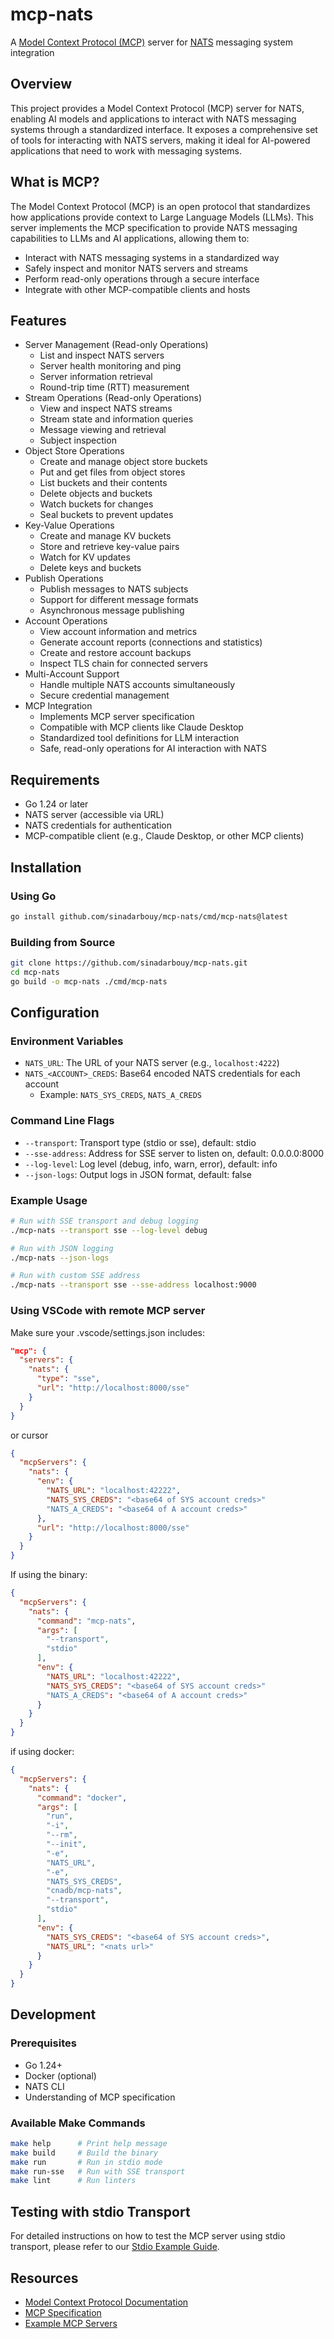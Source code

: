 # mcp-nats

A [Model Context Protocol (MCP)](https://modelcontextprotocol.io/) server for [NATS](https://nats.io/) messaging system integration

## Overview

This project provides a Model Context Protocol (MCP) server for NATS, enabling AI models and applications to interact with NATS messaging systems through a standardized interface. It exposes a comprehensive set of tools for interacting with NATS servers, making it ideal for AI-powered applications that need to work with messaging systems.

## What is MCP?

The Model Context Protocol (MCP) is an open protocol that standardizes how applications provide context to Large Language Models (LLMs). This server implements the MCP specification to provide NATS messaging capabilities to LLMs and AI applications, allowing them to:

- Interact with NATS messaging systems in a standardized way
- Safely inspect and monitor NATS servers and streams
- Perform read-only operations through a secure interface
- Integrate with other MCP-compatible clients and hosts

## Features
- Server Management (Read-only Operations)
  - List and inspect NATS servers
  - Server health monitoring and ping
  - Server information retrieval
  - Round-trip time (RTT) measurement
- Stream Operations (Read-only Operations)
  - View and inspect NATS streams
  - Stream state and information queries
  - Message viewing and retrieval
  - Subject inspection
- Object Store Operations
  - Create and manage object store buckets
  - Put and get files from object stores
  - List buckets and their contents
  - Delete objects and buckets
  - Watch buckets for changes
  - Seal buckets to prevent updates
- Key-Value Operations
  - Create and manage KV buckets
  - Store and retrieve key-value pairs
  - Watch for KV updates
  - Delete keys and buckets
- Publish Operations
  - Publish messages to NATS subjects
  - Support for different message formats
  - Asynchronous message publishing
- Account Operations
  - View account information and metrics
  - Generate account reports (connections and statistics)
  - Create and restore account backups
  - Inspect TLS chain for connected servers
- Multi-Account Support
  - Handle multiple NATS accounts simultaneously
  - Secure credential management
- MCP Integration
  - Implements MCP server specification
  - Compatible with MCP clients like Claude Desktop
  - Standardized tool definitions for LLM interaction
  - Safe, read-only operations for AI interaction with NATS

## Requirements
- Go 1.24 or later
- NATS server (accessible via URL)
- NATS credentials for authentication
- MCP-compatible client (e.g., Claude Desktop, or other MCP clients)

## Installation

### Using Go
```sh
go install github.com/sinadarbouy/mcp-nats/cmd/mcp-nats@latest
```

### Building from Source
```sh
git clone https://github.com/sinadarbouy/mcp-nats.git
cd mcp-nats
go build -o mcp-nats ./cmd/mcp-nats
```

## Configuration

### Environment Variables
- `NATS_URL`: The URL of your NATS server (e.g., `localhost:4222`)
- `NATS_<ACCOUNT>_CREDS`: Base64 encoded NATS credentials for each account
  - Example: `NATS_SYS_CREDS`, `NATS_A_CREDS`

### Command Line Flags
- `--transport`: Transport type (stdio or sse), default: stdio
- `--sse-address`: Address for SSE server to listen on, default: 0.0.0.0:8000
- `--log-level`: Log level (debug, info, warn, error), default: info
- `--json-logs`: Output logs in JSON format, default: false

### Example Usage
```sh
# Run with SSE transport and debug logging
./mcp-nats --transport sse --log-level debug

# Run with JSON logging
./mcp-nats --json-logs

# Run with custom SSE address
./mcp-nats --transport sse --sse-address localhost:9000
```

### Using VSCode with remote MCP server
Make sure your .vscode/settings.json includes:
```json
"mcp": {
  "servers": {
    "nats": {
      "type": "sse",
      "url": "http://localhost:8000/sse"
    }
  }
}
```
or 
cursor
```json
{
  "mcpServers": {
    "nats": {
      "env": {
        "NATS_URL": "localhost:42222",
        "NATS_SYS_CREDS": "<base64 of SYS account creds>"
        "NATS_A_CREDS": "<base64 of A account creds>"
      },
      "url": "http://localhost:8000/sse"
    }
  }
}
```
If using the binary:
```json
{
  "mcpServers": {
    "nats": {
      "command": "mcp-nats",
      "args": [
        "--transport",
        "stdio"
      ],
      "env": {
        "NATS_URL": "localhost:42222",
        "NATS_SYS_CREDS": "<base64 of SYS account creds>"
        "NATS_A_CREDS": "<base64 of A account creds>"
      }
    }
  }
}
```
if using docker:
```json
{
  "mcpServers": {
    "nats": {
      "command": "docker",
      "args": [
        "run",
        "-i",
        "--rm",
        "--init",
        "-e",
        "NATS_URL",
        "-e",
        "NATS_SYS_CREDS",
        "cnadb/mcp-nats",
        "--transport",
        "stdio"
      ],
      "env": {
        "NATS_SYS_CREDS": "<base64 of SYS account creds>",
        "NATS_URL": "<nats url>"
      }
    }
  }
}
```

## Development

### Prerequisites
- Go 1.24+
- Docker (optional)
- NATS CLI
- Understanding of MCP specification

### Available Make Commands
```sh
make help      # Print help message
make build     # Build the binary
make run       # Run in stdio mode
make run-sse   # Run with SSE transport
make lint      # Run linters
```

## Testing with stdio Transport

For detailed instructions on how to test the MCP server using stdio transport, please refer to our [Stdio Example Guide](docs/stdio/stdio_example.md).

## Resources
- [Model Context Protocol Documentation](https://modelcontextprotocol.io/introduction)
- [MCP Specification](https://modelcontextprotocol.io)
- [Example MCP Servers](https://modelcontextprotocol.io/example-servers)
